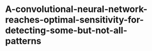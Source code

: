 # A-convolutional-neural-network-reaches-optimal-sensitivity-for-detecting-some-but-not-all-patterns
